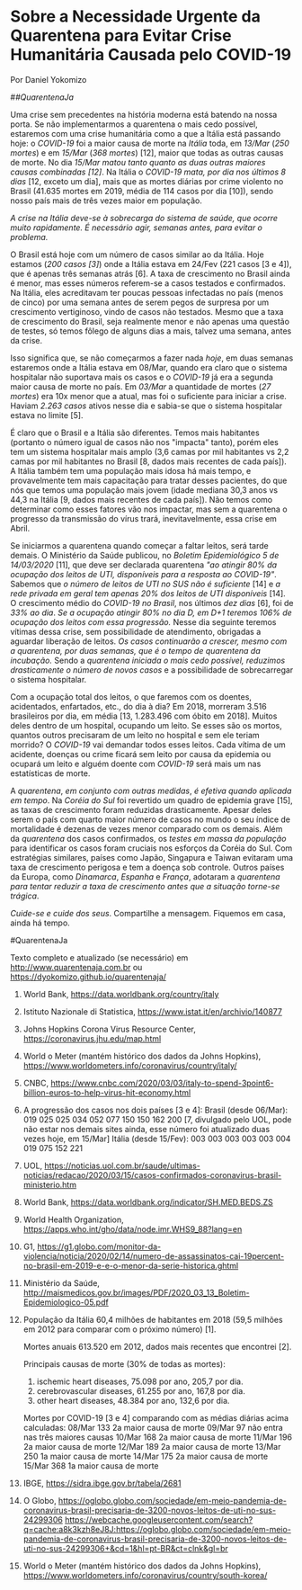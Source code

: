 # Sobre a Necessidade Urgente da Quarentena para Evitar Crise Humanitária Causada pelo COVID-19
Por Daniel Yokomizo

\#*#QuarentenaJa*

Uma crise sem precedentes na história moderna está batendo na nossa porta.
Se não implementarmos a quarentena o mais cedo possível, estaremos com uma crise humanitária como a que a Itália está passando hoje: o *COVID-19* foi a maior causa de morte na *Itália* toda, em *13/Mar* (*250 mortes*) e em *15/Mar* (*368 mortes*) [12], maior que todas as outras causas de morte.
No dia *15/Mar matou tanto quanto as duas outras maiores causas combinadas [12]*.
Na Itália o *COVID-19 mata, por dia nos últimos 8 dias* [12, exceto um dia], mais que as mortes diárias por crime violento no Brasil (41.635 mortes em 2019, média de 114 casos por dia [10]), sendo nosso país mais de três vezes maior em população.

_A crise na Itália deve-se à sobrecarga do sistema de saúde, que ocorre muito rapidamente. É necessário agir, semanas antes, para evitar o problema._

O Brasil está hoje com um número de casos similar ao da Itália.
Hoje estamos (_200 casos [3]_) onde a Itália estava em 24/Fev (221 casos [3 e 4]), que é apenas três semanas atrás [6].
A taxa de crescimento no Brasil ainda é menor, mas esses números referem-se a casos testados e confirmados.
Na Itália, eles acreditavam ter poucas pessoas infectadas no país (menos de cinco) por uma semana antes de serem pegos de surpresa por um crescimento vertiginoso, vindo de casos não testados.
Mesmo que a taxa de crescimento do Brasil, seja realmente menor e não apenas uma questão de testes, só temos fôlego de alguns dias a mais, talvez uma semana, antes da crise.

Isso significa que, se não começarmos a fazer nada *hoje*, em duas semanas estaremos onde a Itália estava em 08/Mar, quando era claro que o sistema hospitalar não suportava mais os casos e o *COVID-19* já era a segunda maior causa de morte no país.
Em *03/Mar* a quantidade de mortes (*27 mortes*) era 10x menor que a atual, mas foi o suficiente para iniciar a crise. Haviam *2.263 casos* ativos nesse dia e sabia-se que o sistema hospitalar estava no limite [5].

É claro que o Brasil e a Itália são diferentes. Temos mais habitantes (portanto o número igual de casos não nos "impacta" tanto), porém eles tem um sistema hospitalar mais amplo (3,6 camas por mil habitantes vs 2,2 camas por mil habitantes no Brasil [8, dados mais recentes de cada país]).
A Itália também tem uma população mais idosa há mais tempo, e provavelmente tem mais capacitação para tratar desses pacientes, do que nós que temos uma população mais jovem (idade mediana 30,3 anos vs 44,3 na Itália [9, dados mais recentes de cada país]).
Não temos como determinar como esses fatores vão nos impactar, mas sem a quarentena o progresso da transmissão do vírus trará, inevitavelmente, essa crise em Abril.

Se iniciarmos a quarentena quando começar a faltar leitos, será tarde demais. O Ministério da Saúde publicou, no _Boletim Epidemiológico 5 de 14/03/2020_ [11], que deve ser declarada quarentena _"ao atingir 80% da ocupação dos leitos de UTI, disponíveis para a resposta ao COVID-19"_.
Sabemos que *o número de leitos de UTI no SUS não é suficiente* [14] e *a rede privada em geral tem apenas 20% dos leitos de UTI disponíveis* [14].
O crescimento médio do *COVID-19 no Brasil*, nos últimos *dez dias* [6], foi de *33% ao dia*. _Se a ocupação atingir 80% no dia D, em D+1 teremos 106% de ocupação dos leitos com essa progressão._
Nesse dia seguinte teremos vítimas dessa crise, sem possibilidade de atendimento, obrigadas a aguardar liberação de leitos.
*Os casos continuarão a crescer, mesmo com a quarentena, por duas semanas, que é o tempo de quarentena da incubação.*
Sendo a *quarentena iniciada o mais cedo possível, reduzimos drasticamente o número de novos casos* e a possibilidade de sobrecarregar o sistema hospitalar.

Com a ocupação total dos leitos, o que faremos com os doentes, acidentados, enfartados, etc., do dia à dia?
Em 2018, morreram 3.516 brasileiros por dia, em média [13, 1.283.496 com óbito em 2018].
Muitos deles dentro de um hospital, ocupando um leito. Se esses são os mortos, quantos outros precisaram de um leito no hospital e sem ele teriam morrido?
O *COVID-19* vai demandar todos esses leitos. Cada vítima de um acidente, doenças ou crime ficará sem leito por causa da epidemia ou ocupará um leito e alguém doente com *COVID-19* será mais um nas estatísticas de morte.

A *quarentena*, _em conjunto com outras medidas_, *é efetiva quando aplicada em tempo*.
Na *Coréia do Sul* foi revertido um quadro de epidemia grave [15], as taxas de crescimento foram reduzidas drasticamente.
Apesar deles serem o país com quarto maior número de casos no mundo o seu índice de mortalidade é dezenas de vezes menor comparado com os demais.
Além da *quarentena* dos casos confirmados, os *testes em massa da população* para identificar os casos foram cruciais nos esforços da Coréia do Sul. Com estratégias similares, países como Japão, Singapura e Taiwan evitaram uma taxa de crescimento perigosa e tem a doença sob controle.
Outros países da Europa, como *Dinamarca*, *Espanha* e *França*, adotaram a *quarentena para tentar reduzir a taxa de crescimento antes que a situação torne-se trágica*.

*Cuide-se e cuide dos seus*. Compartilhe a mensagem. Fiquemos em casa, ainda há tempo.


\#QuarentenaJa

Texto completo e atualizado (se necessário) em <http://www.quarentenaja.com.br> ou <https://dyokomizo.github.io/quarentenaja/>

1. World Bank, <https://data.worldbank.org/country/italy>
2. Istituto Nazionale di Statistica, <https://www.istat.it/en/archivio/140877>
3. Johns Hopkins Corona Virus Resource Center, <https://coronavirus.jhu.edu/map.html>
4. World o Meter (mantém histórico dos dados da Johns Hopkins), <https://www.worldometers.info/coronavirus/country/italy/>
5. CNBC, <https://www.cnbc.com/2020/03/03/italy-to-spend-3point6-billion-euros-to-help-virus-hit-economy.html>
6. A progressão dos casos nos dois países [3 e 4]:
   Brasil (desde 06/Mar):  019  025  025  034  052  077  150  150  162  200 [7, divulgado pelo UOL, pode não estar nos demais sites ainda, esse número foi atualizado duas vezes hoje, em 15/Mar]
   Itália (desde 15/Fev):  003  003  003  003  003  004  019  075  152  221
7. UOL, <https://noticias.uol.com.br/saude/ultimas-noticias/redacao/2020/03/15/casos-confirmados-coronavirus-brasil-ministerio.htm>
8. World Bank, <https://data.worldbank.org/indicator/SH.MED.BEDS.ZS>
9. World Health Organization, <https://apps.who.int/gho/data/node.imr.WHS9_88?lang=en>
10. G1, <https://g1.globo.com/monitor-da-violencia/noticia/2020/02/14/numero-de-assassinatos-cai-19percent-no-brasil-em-2019-e-e-o-menor-da-serie-historica.ghtml>
11. Ministério da Saúde, <http://maismedicos.gov.br/images/PDF/2020_03_13_Boletim-Epidemiologico-05.pdf>
12. População da Itália 60,4 milhões de habitantes em 2018 (59,5 milhões em 2012 para comparar com o próximo número) [1].

    Mortes anuais 613.520 em 2012, dados mais recentes que encontrei [2].

    Principais causas de morte (30% de todas as mortes):
      1. ischemic heart diseases, 75.098 por ano, 205,7 por dia.
      2. cerebrovascular diseases, 61.255 por ano, 167,8 por dia.
      3. other heart diseases, 48.384 por ano, 132,6 por dia.

    Mortes por COVID-19 [3 e 4] comparando com as médias diárias acima calculadas:
      08/Mar  133  2a maior causa de morte
      09/Mar   97  não entra nas três maiores causas
      10/Mar  168  2a maior causa de morte
      11/Mar  196  2a maior causa de morte
      12/Mar  189  2a maior causa de morte
      13/Mar  250  1a maior causa de morte
      14/Mar  175  2a maior causa de morte
      15/Mar  368  1a maior causa de morte

13. IBGE, <https://sidra.ibge.gov.br/tabela/2681>
14. O Globo, <https://oglobo.globo.com/sociedade/em-meio-pandemia-de-coronavirus-brasil-precisaria-de-3200-novos-leitos-de-uti-no-sus-24299306>
             <https://webcache.googleusercontent.com/search?q=cache:a8k3kzh8eJ8J:https://oglobo.globo.com/sociedade/em-meio-pandemia-de-coronavirus-brasil-precisaria-de-3200-novos-leitos-de-uti-no-sus-24299306+&cd=1&hl=pt-BR&ct=clnk&gl=br>
15. World o Meter (mantém histórico dos dados da Johns Hopkins), <https://www.worldometers.info/coronavirus/country/south-korea/>
